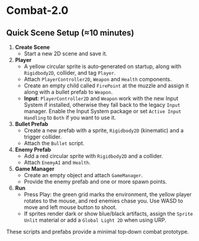 # Combat-2.0

## Quick Scene Setup (≈10 minutes)

1. **Create Scene**
   - Start a new 2D scene and save it.
2. **Player**
   - A yellow circular sprite is auto‑generated on startup, along with `Rigidbody2D`, collider, and tag `Player`.
   - Attach `PlayerController2D`, `Weapon` and `Health` components.
   - Create an empty child called `FirePoint` at the muzzle and assign it along with a bullet prefab to `Weapon`.
   - **Input**: `PlayerController2D` and `Weapon` work with the new Input System if installed, otherwise they fall back to the legacy `Input` manager. Enable the Input System package or set `Active Input Handling` to `Both` if you want to use it.
3. **Bullet Prefab**
   - Create a new prefab with a sprite, `Rigidbody2D` (kinematic) and a trigger collider.
   - Attach the `Bullet` script.
4. **Enemy Prefab**
   - Add a red circular sprite with `Rigidbody2D` and a collider.
   - Attach `EnemyAI` and `Health`.
5. **Game Manager**
   - Create an empty object and attach `GameManager`.
   - Provide the enemy prefab and one or more spawn points.
6. **Run**
   - Press Play: the green grid marks the environment, the yellow player rotates to the mouse, and red enemies chase you. Use WASD to move and left mouse button to shoot.
   - If sprites render dark or show blue/black artifacts, assign the `Sprite Unlit` material or add a `Global Light 2D` when using URP.

These scripts and prefabs provide a minimal top‑down combat prototype.
